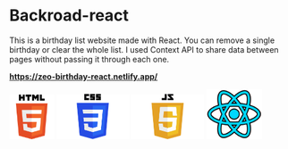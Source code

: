 # Backroad-react
This is a birthday list website made with React. You can remove a single birthday or clear the whole list. I used Context API to share data between pages without passing it through each one.
 
<strong style="font-weight:bold; display:block; width:100%;">https://zeo-birthday-react.netlify.app/</strong>


<div style=" disply:flex; justify-content: center; margin: 0 auto">
<img src="/public/HTML5_logo_and_wordmark.svg.png" alt="Description" width="80px" >
<img src="/public/CSS-Logo.png" alt="Description" width="130px" >
<img src="/public/JavaScript-Logo-2048x1280.png" alt="Description" width="130px" >
 <img src="/public/react.png" alt="Description" width="100px" >
</div>
 
